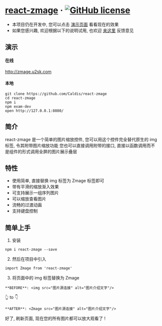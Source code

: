 #  [react-zmage](https://zmage.u2sk.com/) &middot; [![GitHub license](https://img.shields.io/badge/license-MIT-blue.svg)](https://github.com/facebook/react/blob/master/LICENSE)
- 本项目仍在开发中, 您可以点击 [演示页面](http://zmage.u2sk.com) 看看现在的效果
- 如果您感兴趣, 欢迎根据以下的说明试用, 也欢迎 [来这里](https://github.com/Caldis/react-zmage/issues) 反馈意见


## 演示
#### 在线
http://zmage.u2sk.com
#### 本地
```shell
git clone https://github.com/Caldis/react-zmage
cd react-zmage
npm i
npm exam-dev
open http://127.0.0.1:8080/
```

## 简介
react-zmage 是一个简单的图片缩放控件, 您可以用这个控件完全替代原生的 img 标签, 令其附带图片缩放功能
您也可以直接调用附带的接口, 直接以函数调用而不是组件的形式调用全屏的图片展示叠层


## 特性
- 使用简单, 直接替换 img 标签为 Zmage 标签即可
- 带有平滑的缩放渐入效果
- 可支持展示一组序列图片
- 可以缩放查看图片
- 流畅的过渡动画
- 支持键盘控制


## 简单上手
1. 安装
```
npm i react-zmage --save
```
2. 然后在项目中引入
```
import Zmage from 'react-zmage'
```
3. 将页面中的 img 标签替换为 Zmage
```
**BEFORE**: <img src="图片源连接" alt="图片介绍文字"/>
```
👆 to 👇
```
**AFTER**: <Zmage src="图片源连接" alt="图片介绍文字"/>
```

好了, 刷新页面, 现在您的所有图片都可以放大观看了 !